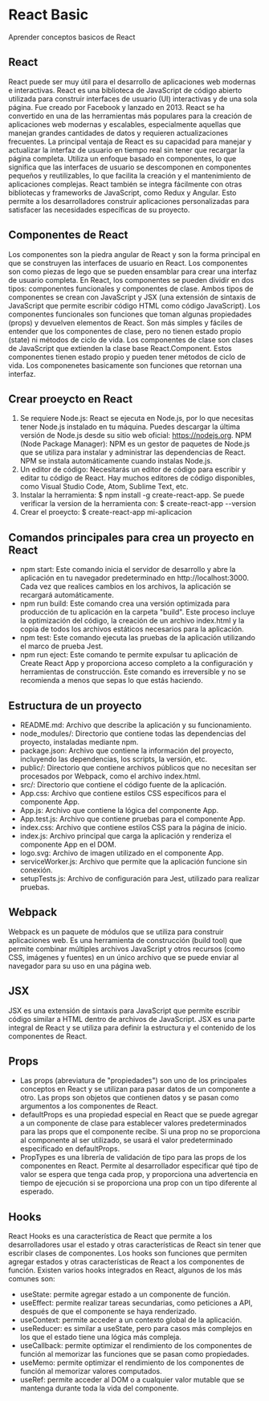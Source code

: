 # React Basic

Aprender conceptos basicos de React

## React

React puede ser muy útil para el desarrollo de aplicaciones web modernas e interactivas. React es una biblioteca de JavaScript de código abierto utilizada para construir interfaces de usuario (UI) interactivas y de una sola página. Fue creado por Facebook y lanzado en 2013. React se ha convertido en una de las herramientas más populares para la creación de aplicaciones web modernas y escalables, especialmente aquellas que manejan grandes cantidades de datos y requieren actualizaciones frecuentes. La principal ventaja de React es su capacidad para manejar y actualizar la interfaz de usuario en tiempo real sin tener que recargar la página completa. Utiliza un enfoque basado en componentes, lo que significa que las interfaces de usuario se descomponen en componentes pequeños y reutilizables, lo que facilita la creación y el mantenimiento de aplicaciones complejas. React también se integra fácilmente con otras bibliotecas y frameworks de JavaScript, como Redux y Angular. Esto permite a los desarrolladores construir aplicaciones personalizadas para satisfacer las necesidades específicas de su proyecto.

## Componentes de React

Los componentes son la piedra angular de React y son la forma principal en que se construyen las interfaces de usuario en React. Los componentes son como piezas de lego que se pueden ensamblar para crear una interfaz de usuario completa. En React, los componentes se pueden dividir en dos tipos: componentes funcionales y componentes de clase. Ambos tipos de componentes se crean con JavaScript y JSX (una extensión de sintaxis de JavaScript que permite escribir código HTML como código JavaScript). Los componentes funcionales son funciones que toman algunas propiedades (props) y devuelven elementos de React. Son más simples y fáciles de entender que los componentes de clase, pero no tienen estado propio (state) ni métodos de ciclo de vida. Los componentes de clase son clases de JavaScript que extienden la clase base React.Component. Estos componentes tienen estado propio y pueden tener métodos de ciclo de vida. Los componenetes basicamente son funciones que retornan una interfaz.

## Crear proeycto en React

1. Se requiere Node.js: React se ejecuta en Node.js, por lo que necesitas tener Node.js instalado en tu máquina. Puedes descargar la última versión de Node.js desde su sitio web oficial: https://nodejs.org. NPM (Node Package Manager): NPM es un gestor de paquetes de Node.js que se utiliza para instalar y administrar las dependencias de React. NPM se instala automáticamente cuando instalas Node.js.
2. Un editor de código: Necesitarás un editor de código para escribir y editar tu código de React. Hay muchos editores de código disponibles, como Visual Studio Code, Atom, Sublime Text, etc.
3. Instalar la herramienta: $ npm install -g create-react-app. Se puede verificar la version de la herramienta con: $ create-react-app --version
4. Crear el proeycto: $ create-react-app mi-aplicacion

## Comandos principales para crea un proyecto en React

- npm start: Este comando inicia el servidor de desarrollo y abre la aplicación en tu navegador predeterminado en http://localhost:3000. Cada vez que realices cambios en los archivos, la aplicación se recargará automáticamente.
- npm run build: Este comando crea una versión optimizada para producción de tu aplicación en la carpeta "build". Este proceso incluye la optimización del código, la creación de un archivo index.html y la copia de todos los archivos estáticos necesarios para la aplicación.
- npm test: Este comando ejecuta las pruebas de la aplicación utilizando el marco de prueba Jest.
- npm run eject: Este comando te permite expulsar tu aplicación de Create React App y proporciona acceso completo a la configuración y herramientas de construcción. Este comando es irreversible y no se recomienda a menos que sepas lo que estás haciendo.

## Estructura de un proyecto

- README.md: Archivo que describe la aplicación y su funcionamiento.
- node_modules/: Directorio que contiene todas las dependencias del proyecto, instaladas mediante npm.
- package.json: Archivo que contiene la información del proyecto, incluyendo las dependencias, los scripts, la versión, etc.
- public/: Directorio que contiene archivos públicos que no necesitan ser procesados por Webpack, como el archivo index.html.
- src/: Directorio que contiene el código fuente de la aplicación.
- App.css: Archivo que contiene estilos CSS específicos para el componente App.
- App.js: Archivo que contiene la lógica del componente App.
- App.test.js: Archivo que contiene pruebas para el componente App.
- index.css: Archivo que contiene estilos CSS para la página de inicio.
- index.js: Archivo principal que carga la aplicación y renderiza el componente App en el DOM.
- logo.svg: Archivo de imagen utilizado en el componente App.
- serviceWorker.js: Archivo que permite que la aplicación funcione sin conexión.
- setupTests.js: Archivo de configuración para Jest, utilizado para realizar pruebas.

## Webpack

Webpack es un paquete de módulos que se utiliza para construir aplicaciones web. Es una herramienta de construcción (build tool) que permite combinar múltiples archivos JavaScript y otros recursos (como CSS, imágenes y fuentes) en un único archivo que se puede enviar al navegador para su uso en una página web.

## JSX

JSX es una extensión de sintaxis para JavaScript que permite escribir código similar a HTML dentro de archivos de JavaScript. JSX es una parte integral de React y se utiliza para definir la estructura y el contenido de los componentes de React.

## Props

- Las props (abreviatura de "propiedades") son uno de los principales conceptos en React y se utilizan para pasar datos de un componente a otro. Las props son objetos que contienen datos y se pasan como argumentos a los componentes de React.
- defaultProps es una propiedad especial en React que se puede agregar a un componente de clase para establecer valores predeterminados para las props que el componente recibe. Si una prop no se proporciona al componente al ser utilizado, se usará el valor predeterminado especificado en defaultProps.
- PropTypes es una librería de validación de tipo para las props de los componentes en React. Permite al desarrollador especificar qué tipo de valor se espera que tenga cada prop, y proporciona una advertencia en tiempo de ejecución si se proporciona una prop con un tipo diferente al esperado.

## Hooks

React Hooks es una característica de React que permite a los desarrolladores usar el estado y otras características de React sin tener que escribir clases de componentes. Los hooks son funciones que permiten agregar estados y otras características de React a los componentes de función. Existen varios hooks integrados en React, algunos de los más comunes son:

- useState: permite agregar estado a un componente de función.
- useEffect: permite realizar tareas secundarias, como peticiones a API, después de que el componente se haya renderizado.
- useContext: permite acceder a un contexto global de la aplicación.
- useReducer: es similar a useState, pero para casos más complejos en los que el estado tiene una lógica más compleja.
- useCallback: permite optimizar el rendimiento de los componentes de función al memorizar las funciones que se pasan como propiedades.
- useMemo: permite optimizar el rendimiento de los componentes de función al memorizar valores computados.
- useRef: permite acceder al DOM o a cualquier valor mutable que se mantenga durante toda la vida del componente.
